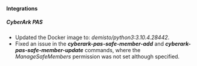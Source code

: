 
#### Integrations
##### CyberArk PAS
- Updated the Docker image to: *demisto/python3:3.10.4.28442*.
- Fixed an issue in the ***cyberark-pas-safe-member-add*** and ***cyberark-pas-safe-member-update*** commands, where the *ManageSafeMembers* permission was not set although specified.